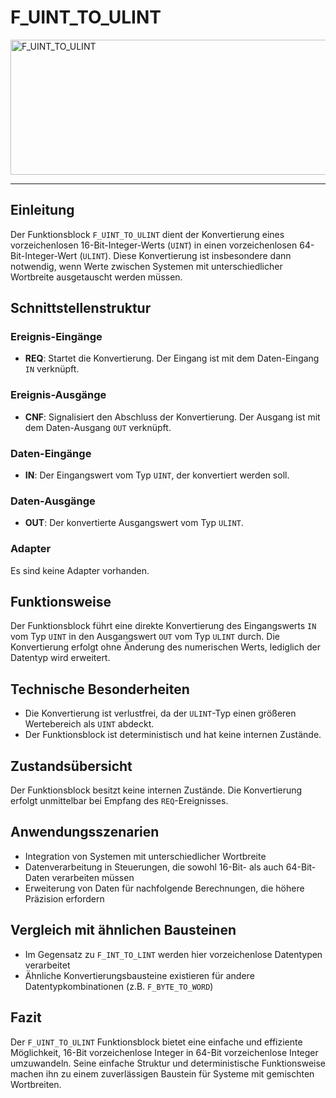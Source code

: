 # F_UINT_TO_ULINT

<img width="1454" height="216" alt="F_UINT_TO_ULINT" src="https://github.com/user-attachments/assets/ac28f9ed-ea55-4491-af81-a80502951c42" />

* * * * * * * * * *
## Einleitung
Der Funktionsblock `F_UINT_TO_ULINT` dient der Konvertierung eines vorzeichenlosen 16-Bit-Integer-Werts (`UINT`) in einen vorzeichenlosen 64-Bit-Integer-Wert (`ULINT`). Diese Konvertierung ist insbesondere dann notwendig, wenn Werte zwischen Systemen mit unterschiedlicher Wortbreite ausgetauscht werden müssen.

## Schnittstellenstruktur

### **Ereignis-Eingänge**
- **REQ**: Startet die Konvertierung. Der Eingang ist mit dem Daten-Eingang `IN` verknüpft.

### **Ereignis-Ausgänge**
- **CNF**: Signalisiert den Abschluss der Konvertierung. Der Ausgang ist mit dem Daten-Ausgang `OUT` verknüpft.

### **Daten-Eingänge**
- **IN**: Der Eingangswert vom Typ `UINT`, der konvertiert werden soll.

### **Daten-Ausgänge**
- **OUT**: Der konvertierte Ausgangswert vom Typ `ULINT`.

### **Adapter**
Es sind keine Adapter vorhanden.

## Funktionsweise
Der Funktionsblock führt eine direkte Konvertierung des Eingangswerts `IN` vom Typ `UINT` in den Ausgangswert `OUT` vom Typ `ULINT` durch. Die Konvertierung erfolgt ohne Änderung des numerischen Werts, lediglich der Datentyp wird erweitert.

## Technische Besonderheiten
- Die Konvertierung ist verlustfrei, da der `ULINT`-Typ einen größeren Wertebereich als `UINT` abdeckt.
- Der Funktionsblock ist deterministisch und hat keine internen Zustände.

## Zustandsübersicht
Der Funktionsblock besitzt keine internen Zustände. Die Konvertierung erfolgt unmittelbar bei Empfang des `REQ`-Ereignisses.

## Anwendungsszenarien
- Integration von Systemen mit unterschiedlicher Wortbreite
- Datenverarbeitung in Steuerungen, die sowohl 16-Bit- als auch 64-Bit-Daten verarbeiten müssen
- Erweiterung von Daten für nachfolgende Berechnungen, die höhere Präzision erfordern

## Vergleich mit ähnlichen Bausteinen
- Im Gegensatz zu `F_INT_TO_LINT` werden hier vorzeichenlose Datentypen verarbeitet
- Ähnliche Konvertierungsbausteine existieren für andere Datentypkombinationen (z.B. `F_BYTE_TO_WORD`)

## Fazit
Der `F_UINT_TO_ULINT` Funktionsblock bietet eine einfache und effiziente Möglichkeit, 16-Bit vorzeichenlose Integer in 64-Bit vorzeichenlose Integer umzuwandeln. Seine einfache Struktur und deterministische Funktionsweise machen ihn zu einem zuverlässigen Baustein für Systeme mit gemischten Wortbreiten.
